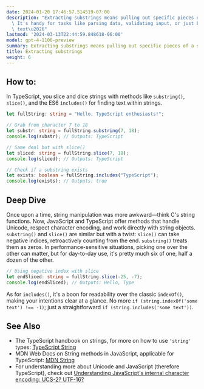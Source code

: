 ```yaml
---
date: 2024-01-20 17:46:57.514519-07:00
description: "Extracting substrings means pulling out specific pieces of a string.\
  \ It's handy for tasks like parsing data, validating input, or just breaking down\
  \ text\u2026"
lastmod: '2024-03-13T22:44:59.848618-06:00'
model: gpt-4-1106-preview
summary: Extracting substrings means pulling out specific pieces of a string.
title: Extracting substrings
weight: 6
---
```


## How to:
In TypeScript, you slice and dice strings with methods like `substring()`, `slice()`, and the ES6 `includes()` for finding text within strings.

```TypeScript
let fullString: string = "Hello, TypeScript enthusiasts!";

// Grab from character 7 to 18
let substr: string = fullString.substring(7, 18);
console.log(substr); // Outputs: TypeScript

// Same deal but with slice()
let sliced: string = fullString.slice(7, 18);
console.log(sliced); // Outputs: TypeScript

// Check if a substring exists
let exists: boolean = fullString.includes("TypeScript");
console.log(exists); // Outputs: true
```

## Deep Dive
Once upon a time, string manipulation was more awkward—think C's string functions. Now, JavaScript and TypeScript offer methods that handle Unicode, respect character encoding, and work directly with string objects. `substring()` and `slice()` are similar but with a twist: `slice()` can take negative indices, retroactively counting from the end. `substring()` treats them as zeros. In performance-sensitive situations, picking one over the other can matter, but for day-to-day use, it's pretty much six of one, half a dozen of the other.

```TypeScript
// Using negative index with slice
let endSliced: string = fullString.slice(-25, -7);
console.log(endSliced); // Outputs: Hello, Type
```

As for `includes()`, it's a boon for readability over the classic `indexOf()`, making your intentions clear at a glance. No more `if (string.indexOf('some text') !== -1)`; just a straightforward `if (string.includes('some text'))`.

## See Also
- The TypeScript handbook on strings, for more on how to use `'string'` types: [TypeScript String](https://www.typescriptlang.org/docs/handbook/2/everyday-types.html#string)
- MDN Web Docs on String methods in JavaScript, applicable for TypeScript: [MDN String](https://developer.mozilla.org/en-US/docs/Web/JavaScript/Reference/Global_Objects/String)
- For understanding more about Unicode and JavaScript (therefore TypeScript), check out [Understanding JavaScript's internal character encoding: UCS-2? UTF-16?](http://mathiasbynens.be/notes/javascript-encoding)
